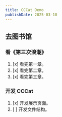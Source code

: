 ```yaml
---
title: CCCat Demo
publishDate: 2025-03-18
---
```


## 去图书馆

### 看《第三次浪潮》

1. [x] 看完第一章。
2. [x] 看完第二章。
3. [x] 看完第三章。

### 开发 CCCat

1. [x] 开发展示页面。
2. [ ] 开发文件结构。
